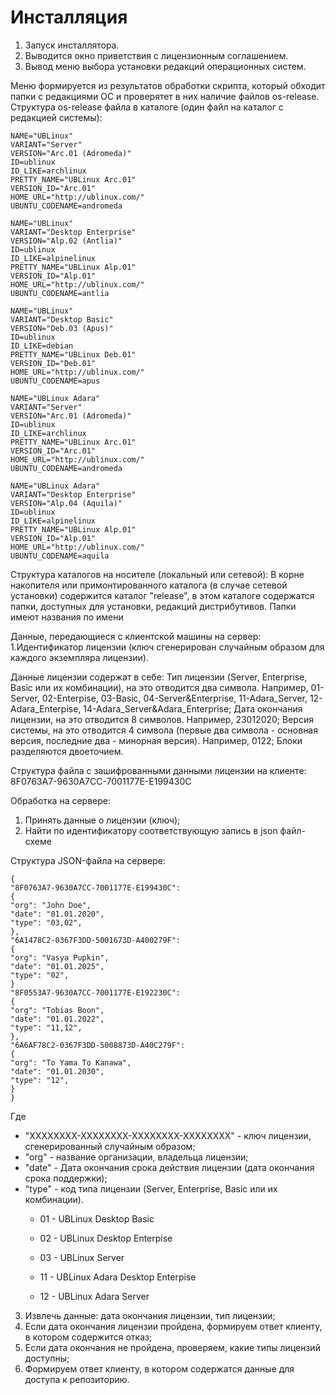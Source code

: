 # Инсталляция

1. Запуск инсталлятора.
2. Выводится окно приветствия с лицензионным соглашением.
3. Вывод меню выбора установки редакций операционных систем.

Меню формируется из результатов обработки скрипта, который обходит папки с редакциями ОС и проверятет в них наличие файлов os-release.
Структура os-release файла в каталоге (один файл на каталог с редакцией системы):
```
NAME="UBLinux"
VARIANT="Server"
VERSION="Arc.01 (Adromeda)"
ID=ublinux
ID_LIKE=archlinux
PRETTY_NAME="UBLinux Arc.01"
VERSION_ID="Arc.01"
HOME_URL="http://ublinux.com/"
UBUNTU_CODENAME=andromeda
```
```
NAME="UBLinux"
VARIANT="Desktop Enterprise"
VERSION="Alp.02 (Antlia)"
ID=ublinux
ID_LIKE=alpinelinux
PRETTY_NAME="UBLinux Alp.01"
VERSION_ID="Alp.01"
HOME_URL="http://ublinux.com/"
UBUNTU_CODENAME=antlia
```
```
NAME="UBLinux"
VARIANT="Desktop Basic"
VERSION="Deb.03 (Apus)"
ID=ublinux
ID_LIKE=debian
PRETTY_NAME="UBLinux Deb.01"
VERSION_ID="Deb.01"
HOME_URL="http://ublinux.com/"
UBUNTU_CODENAME=apus
```
```
NAME="UBLinux Adara"
VARIANT="Server"
VERSION="Arc.01 (Adromeda)"
ID=ublinux
ID_LIKE=archlinux
PRETTY_NAME="UBLinux Arc.01"
VERSION_ID="Arc.01"
HOME_URL="http://ublinux.com/"
UBUNTU_CODENAME=andromeda
```
```
NAME="UBLinux Adara"
VARIANT="Desktop Enterprise"
VERSION="Alp.04 (Aquila)"
ID=ublinux
ID_LIKE=alpinelinux
PRETTY_NAME="UBLinux Alp.01"
VERSION_ID="Alp.01"
HOME_URL="http://ublinux.com/"
UBUNTU_CODENAME=aquila
```
Структура каталогов на носителе (локальный или сетевой):
В корне накопителя или примонтированного каталога (в случае сетевой установки) содержится каталог "release", в этом каталоге содержатся папки, доступных для установки, редакций дистрибутивов. Папки имеют названия по имени 
 

Данные, передающиеся с клиентской машины на сервер:
1.Идентификатор лицензии (ключ сгенерирован случайным образом для каждого экземпляра лицензии).

Данные лицензии содержат в себе:
Тип лицензии (Server, Enterprise, Basic или их комбинации), на это отводится два символа. Например, 01-Server, 02-Enterpise, 03-Basic, 04-Server&Enterprise, 11-Adara_Server, 12-Adara_Enterpise, 14-Adara_Server&Adara_Enterprise;
Дата окончания лицензии, на это отводится 8 символов. Например, 23012020;
Версия системы, на это отводится 4 символа (первые два символа - основная версия, последние два - минорная версия). Например, 0122;
Блоки разделяются двоеточием.

Структура файла с зашифрованными данными лицензии на клиенте:
8F0763A7-9630A7CC-7001177E-E199430C

Обработка на сервере:
1. Принять данные о лицензии (ключ);
2. Найти по идентификатору соответствующую запись в json файл-схеме

Структура JSON-файла на сервере:
```
{
"8F0763A7-9630A7CC-7001177E-E199430C":
{
"org": "John Doe",
"date": "01.01.2020",
"type": "03,02",
},
"6A1478C2-0367F3DD-5001673D-A400279F":
{
"org": "Vasya Pupkin",
"date": "01.01.2025",
"type": "02",
}
"8F0553A7-9630A7CC-7001177E-E192230C":
{
"org": "Tobias Boon",
"date": "01.01.2022",
"type": "11,12",
},
"6A6АF78C2-0367F3DD-5008873D-A40C279F":
{
"org": "To Yama To Kanawa",
"date": "01.01.2030",
"type": "12",
}
}
```
Где
* "XXXXXXXX-XXXXXXXX-XXXXXXXX-XXXXXXXX" - ключ лицензии, сгенерированный случайным образом;
* "org" - название организации, владельца лицензии;
* "date" - Дата окончания срока действия лицензии (дата окончания срока поддержки);
* "type" - код типа лицензии (Server, Enterprise, Basic или их комбинации).
  * 01 - UBLinux Desktop Basic
  * 02 - UBLinux Desktop Enterpise
  * 03 - UBLinux Server  
  
  
  * 11 - UBLinux Adara Desktop Enterpise
  * 12 - UBLinux Adara Server

3. Извлечь данные: дата окончания лицензии, тип лицензии;
4. Если дата окончания лицензии пройдена, формируем ответ клиенту, в котором содержится отказ;
5. Если дата окончания не пройдена, проверяем, какие типы лицензий доступны;
6. Формируем ответ клиенту, в котором содержатся данные для доступа к репозиторию.

